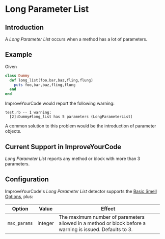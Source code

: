 # Long Parameter List

## Introduction

A _Long Parameter List_ occurs when a method has a lot of parameters.

## Example

Given

```Ruby
class Dummy
  def long_list(foo,bar,baz,fling,flung)
    puts foo,bar,baz,fling,flung
  end
end
```

ImproveYourCode would report the following warning:

```
test.rb -- 1 warning:
  [2]:Dummy#long_list has 5 parameters (LongParameterList)
```

A common solution to this problem would be the introduction of parameter objects.

## Current Support in ImproveYourCode

_Long Parameter List_ reports any method or block with more than 3 parameters.

## Configuration

ImproveYourCode's _Long Parameter List_ detector supports the
[Basic Smell Options](Basic-Smell-Options.md), plus:

| Option       | Value   | Effect  |
| -------------|---------|---------|
| `max_params` | integer | The maximum number of parameters allowed in a method or block before a warning is issued. Defaults to 3. |

